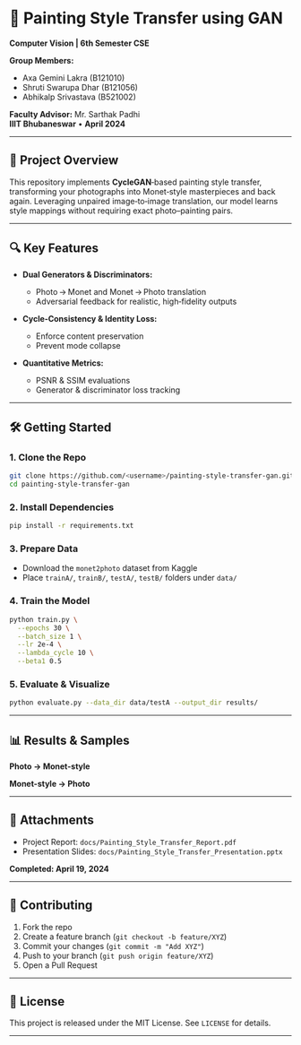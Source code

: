 # 🎨 Painting Style Transfer using GAN

**Computer Vision | 6th Semester CSE**

**Group Members:**  
- Axa Gemini Lakra (B121010)  
- Shruti Swarupa Dhar (B121056)  
- Abhikalp Srivastava (B521002)

**Faculty Advisor:** Mr. Sarthak Padhi  
**IIIT Bhubaneswar** • **April 2024**

---

## 🚀 Project Overview

This repository implements **CycleGAN**‑based painting style transfer, transforming your photographs into Monet‑style masterpieces and back again. Leveraging unpaired image‑to‑image translation, our model learns style mappings without requiring exact photo–painting pairs.

---

## 🔍 Key Features

- **Dual Generators & Discriminators:**  
  - Photo → Monet and Monet → Photo translation  
  - Adversarial feedback for realistic, high‑fidelity outputs

- **Cycle‑Consistency & Identity Loss:**  
  - Enforce content preservation  
  - Prevent mode collapse

- **Quantitative Metrics:**  
  - PSNR & SSIM evaluations  
  - Generator & discriminator loss tracking

---

## 🛠️ Getting Started

### 1. Clone the Repo
```bash
git clone https://github.com/<username>/painting-style-transfer-gan.git
cd painting-style-transfer-gan
```

### 2. Install Dependencies
```bash
pip install -r requirements.txt
```

### 3. Prepare Data
- Download the `monet2photo` dataset from Kaggle
- Place `trainA/`, `trainB/`, `testA/`, `testB/` folders under `data/`

### 4. Train the Model
```bash
python train.py \
  --epochs 30 \
  --batch_size 1 \
  --lr 2e-4 \
  --lambda_cycle 10 \
  --beta1 0.5
```

### 5. Evaluate & Visualize
```bash
python evaluate.py --data_dir data/testA --output_dir results/
```

---

## 📊 Results & Samples

**Photo → Monet-style**

**Monet-style → Photo**

---

## 📂 Attachments
- Project Report: `docs/Painting_Style_Transfer_Report.pdf`
- Presentation Slides: `docs/Painting_Style_Transfer_Presentation.pptx`

**Completed: April 19, 2024**

---

## 🤝 Contributing
1. Fork the repo  
2. Create a feature branch (`git checkout -b feature/XYZ`)  
3. Commit your changes (`git commit -m "Add XYZ"`)  
4. Push to your branch (`git push origin feature/XYZ`)  
5. Open a Pull Request

---

## 📜 License
This project is released under the MIT License. See `LICENSE` for details.

---
